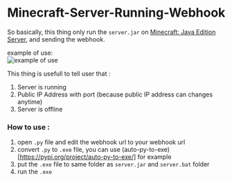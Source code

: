 # Minecraft-Server-Running-Webhook

So basically, this thing only run the `server.jar` on [Minecraft: Java Edition Server](https://www.minecraft.net/en-us/download/server/), and sending the webhook.

example of use: <br/>
![example of use](https://github.com/pranapramudita/Minecraft-Server-Running-Webhook/blob/master/example%20of%20use.JPG?raw=true)

This thing is usefull to tell user that : 
1. Server is running 
2. Public IP Address with port (because public IP address can changes anytime)
3. Server is offline

### How to use :
1. open `.py` file and edit the webhook url to your webhook url
2. convert `.py` to `.exe` file, you can use (auto-py-to-exe)[https://pypi.org/project/auto-py-to-exe/] for example
3. put the `.exe` file to same folder as `server.jar` and `server.bat` folder
4. run the `.exe`
